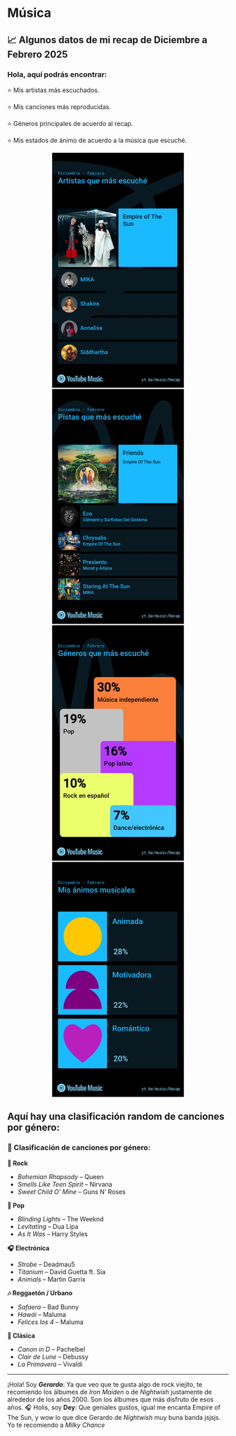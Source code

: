 # Música

## 📈 Algunos datos de mi recap de Diciembre a Febrero 2025

### Hola, aquí podrás encontrar: 
⭐ Mis artistas más escuchados.

⭐ Mis canciones más reproducidas.

⭐ Géneros principales de acuerdo al recap.

⭐ Mis estados de ánimo de acuerdo a la música que escuché.

<p align="center">
<img src="musica.jpeg" alt="ArtistasEscuchados" width="300">
<img src="songs.jpeg" alt="CancionesEscuchados" width="300">
<img src="generos.jpeg" alt="GénerosEscuchados" width="300">
<img src="animos.jpeg" alt="EstadosEscuchados" width="300">
</p>

## Aquí hay una clasificación random de canciones por género:

### 🎵 Clasificación de canciones por género:

**🎸 Rock**
- *Bohemian Rhapsody* – Queen  
- *Smells Like Teen Spirit* – Nirvana  
- *Sweet Child O’ Mine* – Guns N’ Roses  

**🎤 Pop**
- *Blinding Lights* – The Weeknd  
- *Levitating* – Dua Lipa  
- *As It Was* – Harry Styles  

**🎧 Electrónica**
- *Strobe* – Deadmau5  
- *Titanium* – David Guetta ft. Sia  
- *Animals* – Martin Garrix  

**🎶 Reggaetón / Urbano**
- *Safaera* – Bad Bunny  
- *Hawái* – Maluma  
- *Felices los 4* – Maluma  

**🎻 Clásica**
- *Canon in D* – Pachelbel  
- *Clair de Lune* – Debussy  
- *La Primavera* – Vivaldi  

---
¡Hola! Soy ***Gerardo***: Ya que veo que te gusta algo de rock viejito, te recomiendo los álbumes de *Iron Maiden* o de *Nightwish* justamente de alrededor de los años 2000. Son los álbumes que más disfruto de esos años. 🎧 
Holis, soy **Dey**: Que geniales gustos, igual me encanta Empire of The Sun, y wow lo que dice Gerardo de *Nightwish* muy buna banda jsjsjs. Yo te recomiendo a *Milky Chance*  
